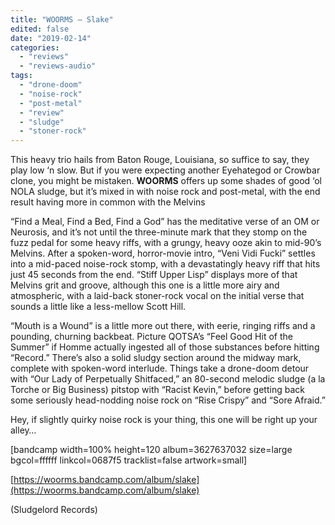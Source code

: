 ```yaml
---
title: "WOORMS – Slake"
edited: false
date: "2019-02-14"
categories:
  - "reviews"
  - "reviews-audio"
tags:
  - "drone-doom"
  - "noise-rock"
  - "post-metal"
  - "review"
  - "sludge"
  - "stoner-rock"
---
```


This heavy trio hails from Baton Rouge, Louisiana, so suffice to say, they play low ‘n slow. But if you were expecting another Eyehategod or Crowbar clone, you might be mistaken. **WOORMS** offers up some shades of good ‘ol NOLA sludge, but it’s mixed in with noise rock and post-metal, with the end result having more in common with the Melvins

“Find a Meal, Find a Bed, Find a God” has the meditative verse of an OM or Neurosis, and it’s not until the three-minute mark that they stomp on the fuzz pedal for some heavy riffs, with a grungy, heavy ooze akin to mid-90’s Melvins. After a spoken-word, horror-movie intro, “Veni Vidi Fucki” settles into a mid-paced noise-rock stomp, with a devastatingly heavy riff that hits just 45 seconds from the end. “Stiff Upper Lisp” displays more of that Melvins grit and groove, although this one is a little more airy and atmospheric, with a laid-back stoner-rock vocal on the initial verse that sounds a little like a less-mellow Scott Hill.

“Mouth is a Wound” is a little more out there, with eerie, ringing riffs and a pounding, churning backbeat. Picture QOTSA’s “Feel Good Hit of the Summer” if Homme actually ingested all of those substances before hitting “Record.” There’s also a solid sludgy section around the midway mark, complete with spoken-word interlude. Things take a drone-doom detour with “Our Lady of Perpetually Shitfaced,” an 80-second melodic sludge (a la Torche or Big Business) pitstop with “Racist Kevin,” before getting back some seriously head-nodding noise rock on “Rise Crispy” and “Sore Afraid.”

Hey, if slightly quirky noise rock is your thing, this one will be right up your alley…

\[bandcamp width=100% height=120 album=3627637032 size=large bgcol=ffffff linkcol=0687f5 tracklist=false artwork=small\]

[https://woorms.bandcamp.com/album/slake](https://woorms.bandcamp.com/album/slake)

(Sludgelord Records)

